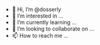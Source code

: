 - 👋 Hi, I’m @dosserly
- 👀 I’m interested in ...
- 🌱 I’m currently learning ...
- 💞️ I’m looking to collaborate on ...
- 📫 How to reach me ...

<!---
dosserly/dosserly is a ✨ special ✨ repository because its `README.md` (this file) appears on your GitHub profile.
You can click the Preview link to take a look at your changes.
--->
